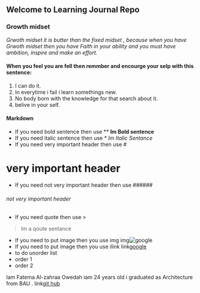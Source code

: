## Welcome to Learning Journal Repo
### Growth midset
*Grwoth midset it is butter than the fixed midset , because when you have Grwoth midset then you have Faith in your ability and you must have ambition, inspire and make an effort.* 
#### When you feel you are fell then remmber and encourge your selp with this sentence:
1. I can do it.
2. In everytime i fail i learn somethings new.
3. No body born with the knowledge for that search about it.
4. belive in your self.


#### Markdown
* If you need bold sentence then use **
**Im Bold sentence**
* If you need italic sentence then use *
*Im Italic Sentance*
* If you need very important header then use #
# very important header
* If you need not very important header then use ######
###### not very important header
* If you need quote then use > 
> Im a qoute sentance
* If you need to put image then you use img![]()
img![google](https://upload.wikimedia.org/wikipedia/commons/thumb/a/a5/Google_Chrome_icon_%28September_2014%29.svg/768px-Google_Chrome_icon_%28September_2014%29.svg.png)
* If you need to put image then you use ilink[]()
link[google](https://www.google.com/)
* to do unorder list 
* order 1
* order 2


Iam Fatema Al-zahraa Owedah iam 24 years old  i graduated as Architecture from BAU .
link[git hub](https://github.com/fatemaowedah)

